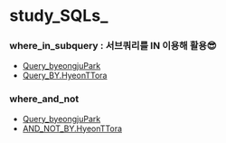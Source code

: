 # study_SQLs_
### where_in_subquery : 서브쿼리를 IN 이용해 활용😎  
- [Query_byeongjuPark](./bottlepark/w3schools/where_in_subquery.sql)  
- [Query_BY.HyeonTTora](./hyunttora/w3schools/where_in_subquery.sql)
### where_and_not 
- [Query_byeongjuPark](./bottlepark/w3schools/where_and_not.sql)
- [AND_NOT_BY.HyeonTTora](./hyunttora/w3schools/where_and_not.sql)
